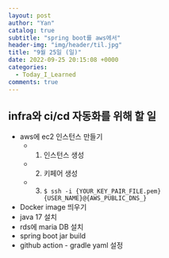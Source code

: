 ```yaml
---
layout: post
author: "Yan"
catalog: true
subtitle: "spring boot를 aws에서"
header-img: "img/header/til.jpg"
title: "9월 25일 (일)"
date: 2022-09-25 20:15:08 +0000
categories:
  - Today_I_Learned
comments: true
---
```


## infra와 ci/cd 자동화를 위해 할 일
- aws에 ec2 인스턴스 만들기
  - 1. 인스턴스 생성
  - 2. 키페어 생성
  - 3. `$ ssh -i {YOUR_KEY_PAIR_FILE.pem} {USER_NAME}@{AWS_PUBLIC_DNS_}`
- Docker image 띄우기
- java 17 설치
- rds에 maria DB 설치
- spring boot jar build
- github action - gradle yaml 설정